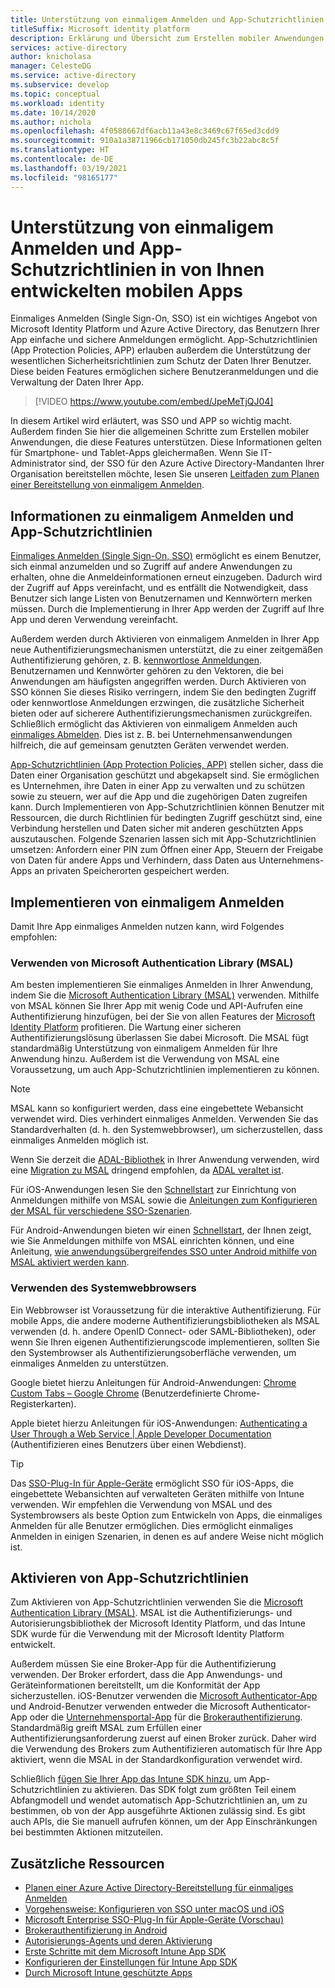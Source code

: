 ```yaml
---
title: Unterstützung von einmaligem Anmelden und App-Schutzrichtlinien in von Ihnen entwickelten mobilen Apps | Azure
titleSuffix: Microsoft identity platform
description: Erklärung und Übersicht zum Erstellen mobiler Anwendungen, die Single Sign-On und App-Schutzrichtlinien mithilfe der Microsoft Identity Platform und Integration in Azure Active Directory unterstützen.
services: active-directory
author: knicholasa
manager: CelesteDG
ms.service: active-directory
ms.subservice: develop
ms.topic: conceptual
ms.workload: identity
ms.date: 10/14/2020
ms.author: nichola
ms.openlocfilehash: 4f0588667df6acb11a43e8c3469c67f65ed3cdd9
ms.sourcegitcommit: 910a1a38711966cb171050db245fc3b22abc8c5f
ms.translationtype: HT
ms.contentlocale: de-DE
ms.lasthandoff: 03/19/2021
ms.locfileid: "98165177"
---
```

# <a name="support-single-sign-on-and-app-protection-policies-in-mobile-apps-you-develop"></a>Unterstützung von einmaligem Anmelden und App-Schutzrichtlinien in von Ihnen entwickelten mobilen Apps

Einmaliges Anmelden (Single Sign-On, SSO) ist ein wichtiges Angebot von Microsoft Identity Platform und Azure Active Directory, das Benutzern Ihrer App einfache und sichere Anmeldungen ermöglicht. App-Schutzrichtlinien (App Protection Policies, APP) erlauben außerdem die Unterstützung der wesentlichen Sicherheitsrichtlinien zum Schutz der Daten Ihrer Benutzer. Diese beiden Features ermöglichen sichere Benutzeranmeldungen und die Verwaltung der Daten Ihrer App.

> [!VIDEO https://www.youtube.com/embed/JpeMeTjQJ04]

In diesem Artikel wird erläutert, was SSO und APP so wichtig macht. Außerdem finden Sie hier die allgemeinen Schritte zum Erstellen mobiler Anwendungen, die diese Features unterstützen. Diese Informationen gelten für Smartphone- und Tablet-Apps gleichermaßen. Wenn Sie IT-Administrator sind, der SSO für den Azure Active Directory-Mandanten Ihrer Organisation bereitstellen möchte, lesen Sie unseren [Leitfaden zum Planen einer Bereitstellung von einmaligem Anmelden](../manage-apps/plan-sso-deployment.md).

## <a name="about-single-sign-on-and-app-protection-policies"></a>Informationen zu einmaligem Anmelden und App-Schutzrichtlinien

[Einmaliges Anmelden (Single Sign-On, SSO)](../manage-apps/plan-sso-deployment.md) ermöglicht es einem Benutzer, sich einmal anzumelden und so Zugriff auf andere Anwendungen zu erhalten, ohne die Anmeldeinformationen erneut einzugeben. Dadurch wird der Zugriff auf Apps vereinfacht, und es entfällt die Notwendigkeit, dass Benutzer sich lange Listen von Benutzernamen und Kennwörtern merken müssen. Durch die Implementierung in Ihrer App werden der Zugriff auf Ihre App und deren Verwendung vereinfacht.

Außerdem werden durch Aktivieren von einmaligem Anmelden in Ihrer App neue Authentifizierungsmechanismen unterstützt, die zu einer zeitgemäßen Authentifizierung gehören, z. B. [kennwortlose Anmeldungen](../authentication/concept-authentication-passwordless.md). Benutzernamen und Kennwörter gehören zu den Vektoren, die bei Anwendungen am häufigsten angegriffen werden. Durch Aktivieren von SSO können Sie dieses Risiko verringern, indem Sie den bedingten Zugriff oder kennwortlose Anmeldungen erzwingen, die zusätzliche Sicherheit bieten oder auf sicherere Authentifizierungsmechanismen zurückgreifen. Schließlich ermöglicht das Aktivieren von einmaligem Anmelden auch [einmaliges Abmelden](v2-protocols-oidc.md#single-sign-out). Dies ist z. B. bei Unternehmensanwendungen hilfreich, die auf gemeinsam genutzten Geräten verwendet werden.

[App-Schutzrichtlinien (App Protection Policies, APP)](/mem/intune/apps/app-protection-policy) stellen sicher, dass die Daten einer Organisation geschützt und abgekapselt sind. Sie ermöglichen es Unternehmen, ihre Daten in einer App zu verwalten und zu schützen sowie zu steuern, wer auf die App und die zugehörigen Daten zugreifen kann. Durch Implementieren von App-Schutzrichtlinien können Benutzer mit Ressourcen, die durch Richtlinien für bedingten Zugriff geschützt sind, eine Verbindung herstellen und Daten sicher mit anderen geschützten Apps auszutauschen. Folgende Szenarien lassen sich mit App-Schutzrichtlinien umsetzen: Anfordern einer PIN zum Öffnen einer App, Steuern der Freigabe von Daten für andere Apps und Verhindern, dass Daten aus Unternehmens-Apps an privaten Speicherorten gespeichert werden.

## <a name="implementing-single-sign-on"></a>Implementieren von einmaligem Anmelden

Damit Ihre App einmaliges Anmelden nutzen kann, wird Folgendes empfohlen:

### <a name="use-the-microsoft-authentication-library-msal"></a>Verwenden von Microsoft Authentication Library (MSAL)

Am besten implementieren Sie einmaliges Anmelden in Ihrer Anwendung, indem Sie die [Microsoft Authentication Library (MSAL)](msal-overview.md) verwenden. Mithilfe von MSAL können Sie Ihrer App mit wenig Code und API-Aufrufen eine Authentifizierung hinzufügen, bei der Sie von allen Features der [Microsoft Identity Platform](./index.yml) profitieren. Die Wartung einer sicheren Authentifizierungslösung überlassen Sie dabei Microsoft. Die MSAL fügt standardmäßig Unterstützung von einmaligem Anmelden für Ihre Anwendung hinzu. Außerdem ist die Verwendung von MSAL eine Voraussetzung, um auch App-Schutzrichtlinien implementieren zu können.

> [!NOTE]
> MSAL kann so konfiguriert werden, dass eine eingebettete Webansicht verwendet wird. Dies verhindert einmaliges Anmelden. Verwenden Sie das Standardverhalten (d. h. den Systemwebbrowser), um sicherzustellen, dass einmaliges Anmelden möglich ist.

Wenn Sie derzeit die [ADAL-Bibliothek](../azuread-dev/active-directory-authentication-libraries.md) in Ihrer Anwendung verwenden, wird eine [Migration zu MSAL](msal-migration.md) dringend empfohlen, da [ADAL veraltet ist](https://techcommunity.microsoft.com/t5/azure-active-directory-identity/update-your-applications-to-use-microsoft-authentication-library/ba-p/1257363).

Für iOS-Anwendungen lesen Sie den [Schnellstart](quickstart-v2-ios.md) zur Einrichtung von Anmeldungen mithilfe von MSAL sowie die [Anleitungen zum Konfigurieren der MSAL für verschiedene SSO-Szenarien](single-sign-on-macos-ios.md).

Für Android-Anwendungen bieten wir einen [Schnellstart](quickstart-v2-android.md), der Ihnen zeigt, wie Sie Anmeldungen mithilfe von MSAL einrichten können, und eine Anleitung, [wie anwendungsübergreifendes SSO unter Android mithilfe von MSAL aktiviert werden kann](msal-android-single-sign-on.md).

### <a name="use-the-system-web-browser"></a>Verwenden des Systemwebbrowsers

Ein Webbrowser ist Voraussetzung für die interaktive Authentifizierung. Für mobile Apps, die andere moderne Authentifizierungsbibliotheken als MSAL verwenden (d. h. andere OpenID Connect- oder SAML-Bibliotheken), oder wenn Sie Ihren eigenen Authentifizierungscode implementieren, sollten Sie den Systembrowser als Authentifizierungsoberfläche verwenden, um einmaliges Anmelden zu unterstützen.

Google bietet hierzu Anleitungen für Android-Anwendungen: [Chrome Custom Tabs – Google Chrome](https://developer.chrome.com/multidevice/android/customtabs) (Benutzerdefinierte Chrome-Registerkarten).

Apple bietet hierzu Anleitungen für iOS-Anwendungen: [Authenticating a User Through a Web Service | Apple Developer Documentation](https://developer.apple.com/documentation/authenticationservices/authenticating_a_user_through_a_web_service) (Authentifizieren eines Benutzers über einen Webdienst).

> [!TIP]
> Das [SSO-Plug-In für Apple-Geräte](apple-sso-plugin.md) ermöglicht SSO für iOS-Apps, die eingebettete Webansichten auf verwalteten Geräten mithilfe von Intune verwenden. Wir empfehlen die Verwendung von MSAL und des Systembrowsers als beste Option zum Entwickeln von Apps, die einmaliges Anmelden für alle Benutzer ermöglichen. Dies ermöglicht einmaliges Anmelden in einigen Szenarien, in denen es auf andere Weise nicht möglich ist.

## <a name="enable-app-protection-policies"></a>Aktivieren von App-Schutzrichtlinien

Zum Aktivieren von App-Schutzrichtlinien verwenden Sie die [Microsoft Authentication Library (MSAL)](msal-overview.md). MSAL ist die Authentifizierungs- und Autorisierungsbibliothek der Microsoft Identity Platform, und das Intune SDK wurde für die Verwendung mit der Microsoft Identity Platform entwickelt.

Außerdem müssen Sie eine Broker-App für die Authentifizierung verwenden. Der Broker erfordert, dass die App Anwendungs- und Geräteinformationen bereitstellt, um die Konformität der App sicherzustellen. iOS-Benutzer verwenden die [Microsoft Authenticator-App](../user-help/user-help-auth-app-sign-in.md) und Android-Benutzer verwenden entweder die Microsoft Authenticator-App oder die [Unternehmensportal-App](https://play.google.com/store/apps/details?id=com.microsoft.windowsintune.companyportal) für die [Brokerauthentifizierung](./msal-android-single-sign-on.md). Standardmäßig greift MSAL zum Erfüllen einer Authentifizierungsanforderung zuerst auf einen Broker zurück. Daher wird die Verwendung des Brokers zum Authentifizieren automatisch für Ihre App aktiviert, wenn die MSAL in der Standardkonfiguration verwendet wird.

Schließlich [fügen Sie Ihrer App das Intune SDK hinzu](/mem/intune/developer/app-sdk-get-started), um App-Schutzrichtlinien zu aktivieren. Das SDK folgt zum größten Teil einem Abfangmodell und wendet automatisch App-Schutzrichtlinien an, um zu bestimmen, ob von der App ausgeführte Aktionen zulässig sind. Es gibt auch APIs, die Sie manuell aufrufen können, um der App Einschränkungen bei bestimmten Aktionen mitzuteilen.

## <a name="additional-resources"></a>Zusätzliche Ressourcen

- [Planen einer Azure Active Directory-Bereitstellung für einmaliges Anmelden](../manage-apps/plan-sso-deployment.md)
- [Vorgehensweise: Konfigurieren von SSO unter macOS und iOS](single-sign-on-macos-ios.md)
- [Microsoft Enterprise SSO-Plug-In für Apple-Geräte (Vorschau)](apple-sso-plugin.md)
- [Brokerauthentifizierung in Android](./msal-android-single-sign-on.md)
- [Autorisierungs-Agents und deren Aktivierung](./msal-android-single-sign-on.md)
- [Erste Schritte mit dem Microsoft Intune App SDK](/mem/intune/developer/app-sdk-get-started)
- [Konfigurieren der Einstellungen für Intune App SDK](/mem/intune/developer/app-sdk-ios#configure-settings-for-the-intune-app-sdk)
- [Durch Microsoft Intune geschützte Apps](/mem/intune/apps/apps-supported-intune-apps)
